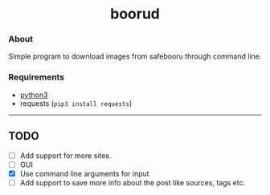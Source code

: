 <h1>
    <center> boorud </center>
</h1>

<h3> About </h3>

Simple program to download images from safebooru through command line.

<h3> Requirements </h3>

- [python3](https://www.python.org/downloads/)
- requests (`pip3 install requests`)

<hr>

<h2> TODO </h2>

- [ ] Add support for more sites.
- [ ] GUI
- [x] Use command line arguments for input
- [ ] Add support to save more info about the post like sources, tags etc.
